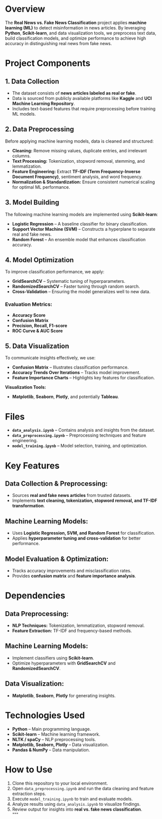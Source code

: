 
# **Overview**  
The **Real News vs. Fake News Classification** project applies **machine learning (ML)** to detect misinformation in news articles. By leveraging **Python**, **Scikit-learn**, and data visualization tools, we preprocess text data, build classification models, and optimize performance to achieve high accuracy in distinguishing real news from fake news.  

# **Project Components**  

## **1. Data Collection**  
- The dataset consists of **news articles labeled as real or fake**.  
- Data is sourced from publicly available platforms like **Kaggle** and **UCI Machine Learning Repository**.  
- Includes text-based features that require preprocessing before training ML models.  

## **2. Data Preprocessing**  
Before applying machine learning models, data is cleaned and structured:  
- **Cleaning:** Remove missing values, duplicate entries, and irrelevant columns.  
- **Text Processing:** Tokenization, stopword removal, stemming, and lemmatization.  
- **Feature Engineering:** Extract **TF-IDF (Term Frequency-Inverse Document Frequency)**, sentiment analysis, and word frequency.  
- **Normalization & Standardization:** Ensure consistent numerical scaling for optimal ML performance.  

## **3. Model Building**  
The following machine learning models are implemented using **Scikit-learn**:  
- **Logistic Regression** – A baseline classifier for binary classification.  
- **Support Vector Machine (SVM)** – Constructs a hyperplane to separate real and fake news.  
- **Random Forest** – An ensemble model that enhances classification accuracy.  

## **4. Model Optimization**  
To improve classification performance, we apply:  
- **GridSearchCV** – Systematic tuning of hyperparameters.  
- **RandomizedSearchCV** – Faster tuning through random search.  
- **Cross-Validation** – Ensuring the model generalizes well to new data.  

### **Evaluation Metrics:**  
- **Accuracy Score**  
- **Confusion Matrix**  
- **Precision, Recall, F1-score**  
- **ROC Curve & AUC Score**  

## **5. Data Visualization**  
To communicate insights effectively, we use:  
- **Confusion Matrix** – Illustrates classification performance.  
- **Accuracy Trends Over Iterations** – Tracks model improvement.  
- **Feature Importance Charts** – Highlights key features for classification.  

**Visualization Tools:**  
- **Matplotlib**, **Seaborn**, **Plotly**, and potentially **Tableau**.  

# **Files**  
- **`data_analysis.ipynb`** – Contains analysis and insights from the dataset.  
- **`data_preprocessing.ipynb`** – Preprocessing techniques and feature engineering.  
- **`model_training.ipynb`** – Model selection, training, and optimization.  

# **Key Features**  

## **Data Collection & Preprocessing:**  
- Sources **real and fake news articles** from trusted datasets.  
- Implements **text cleaning, tokenization, stopword removal, and TF-IDF transformation**.  

## **Machine Learning Models:**  
- Uses **Logistic Regression, SVM, and Random Forest** for classification.  
- Applies **hyperparameter tuning and cross-validation** for better performance.  

## **Model Evaluation & Optimization:**  
- Tracks accuracy improvements and misclassification rates.  
- Provides **confusion matrix** and **feature importance analysis**.  

# **Dependencies**  

## **Data Preprocessing:**  
- **NLP Techniques:** Tokenization, lemmatization, stopword removal.  
- **Feature Extraction:** TF-IDF and frequency-based methods.  

## **Machine Learning Models:**  
- Implement classifiers using **Scikit-learn**.  
- Optimize hyperparameters with **GridSearchCV** and **RandomizedSearchCV**.  

## **Data Visualization:**  
- **Matplotlib**, **Seaborn**, **Plotly** for generating insights.  

# **Technologies Used**  
- **Python** – Main programming language.  
- **Scikit-learn** – Machine learning framework.  
- **NLTK / spaCy** – NLP preprocessing tools.  
- **Matplotlib, Seaborn, Plotly** – Data visualization.  
- **Pandas & NumPy** – Data manipulation.  

# **How to Use**  

1. Clone this repository to your local environment.  
2. Open `data_preprocessing.ipynb` and run the data cleaning and feature extraction steps.  
3. Execute `model_training.ipynb` to train and evaluate models.  
4. Analyze results using `data_analysis.ipynb` to visualize findings.  
5. Review output for insights into **real vs. fake news classification**.  
"""

